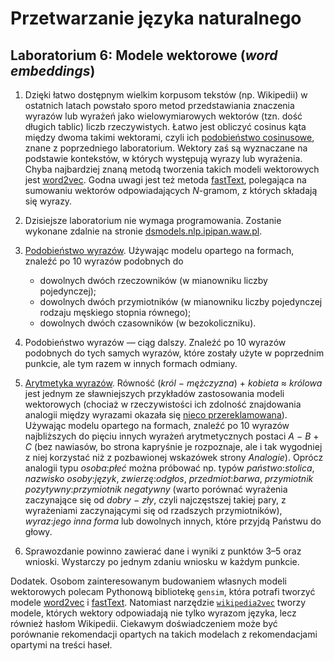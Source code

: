 # Przetwarzanie języka naturalnego
## Laboratorium 6: Modele wektorowe (*word embeddings*)

1. Dzięki łatwo dostępnym wielkim korpusom tekstów
(np. Wikipedii) w ostatnich latach powstało
sporo metod przedstawiania znaczenia wyrazów lub wyrażeń
jako wielowymiarowych wektorów (tzn. dość długich tablic)
liczb rzeczywistych. Łatwo jest obliczyć
cosinus kąta między dwoma takimi wektorami,
czyli ich
[podobieństwo cosinusowe](https://en.wikipedia.org/wiki/Cosine_similarity),
znane z poprzedniego laboratorium.
Wektory zaś są wyznaczane na podstawie kontekstów,
w których występują wyrazy lub wyrażenia.
Chyba najbardziej znaną metodą tworzenia takich modeli wektorowych jest
[word2vec](https://en.wikipedia.org/wiki/Word2vec).
Godna uwagi jest też metoda
[fastText](https://fasttext.cc/),
polegająca na sumowaniu wektorów odpowiadających *N*-gramom,
z których składają się wyrazy.

2. Dzisiejsze laboratorium nie wymaga programowania.
Zostanie wykonane zdalnie na stronie
[dsmodels.nlp.ipipan.waw.pl](http://dsmodels.nlp.ipipan.waw.pl/).

3. [Podobieństwo wyrazów](http://dsmodels.nlp.ipipan.waw.pl/sim2.html).
Używając modelu opartego na formach,
znaleźć po 10 wyrazów podobnych do
    * dowolnych dwóch rzeczowników (w mianowniku liczby pojedynczej);
    * dowolnych dwóch przymiotników (w mianowniku liczby pojedynczej
    rodzaju męskiego stopnia równego);
    * dowolnych dwóch czasowników (w bezokoliczniku).

4. Podobieństwo wyrazów — ciąg dalszy. Znaleźć po 10 wyrazów
podobnych do tych samych wyrazów,
które zostały użyte w poprzednim punkcie,
ale tym razem w innych formach odmiany.

5. [Arytmetyka wyrazów](http://dsmodels.nlp.ipipan.waw.pl/arithmetic.html).
Równość (*król* − *mężczyzna*) + *kobieta* ≈ *królowa*
jest jednym ze sławniejszych przykładów
zastosowania modeli wektorowych
(chociaż w rzeczywistości ich zdolność znajdowania
analogii między wyrazami okazała się
[nieco przereklamowana](https://twitter.com/rikvannoord/status/1132933236756238341)).
Używając modelu opartego na formach,
znaleźć po 10 wyrazów najbliższych
do pięciu innych wyrażeń arytmetycznych postaci *A* − *B* + *C*
(bez nawiasów, bo strona kapryśnie je rozpoznaje,
ale i tak wygodniej z niej korzystać
niż z pozbawionej wskazówek strony *Analogie*).
Oprócz analogii typu *osoba*:*płeć*
można próbować np. typów *państwo*:*stolica*,
*nazwisko osoby*:*język*, *zwierzę*:*odgłos*, *przedmiot*:*barwa*,
*przymiotnik pozytywny*:*przymiotnik negatywny*
(warto porównać wyrażenia zaczynające się od *dobry* − *zły*,
czyli najczęstszej takiej pary,
z wyrażeniami zaczynającymi się od rzadszych przymiotników),
*wyraz*:*jego inna forma* lub dowolnych innych,
które przyjdą Państwu do głowy.

6. Sprawozdanie powinno zawierać dane i wyniki
z punktów 3–5 oraz wnioski. Wystarczy po jednym
zdaniu wniosku w każdym punkcie.

Dodatek. Osobom zainteresowanym budowaniem
własnych modeli wektorowych polecam Pythonową
bibliotekę `gensim`, która potrafi tworzyć modele
[word2vec](https://radimrehurek.com/gensim/models/word2vec.html)
i
[fastText](https://radimrehurek.com/gensim/models/fasttext.html).
Natomiast narzędzie
[`wikipedia2vec`](https://github.com/wikipedia2vec/wikipedia2vec)
tworzy modele, których wektory odpowiadają
nie tylko wyrazom języka, lecz również hasłom Wikipedii.
Ciekawym doświadczeniem może być porównanie
rekomendacji opartych na takich modelach
z rekomendacjami opartymi na treści haseł.
